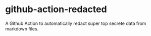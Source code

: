 # github-action-redacted
A Github Action to automatically redact super top secrete data from markdown files.
